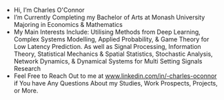 - Hi, I’m Charles O'Connor
- I’m Currently Completing my Bachelor of Arts at Monash University Majoring in Economics & Mathematics
- My Main Interests Include: Utilising Methods from Deep Learning, Complex Systems Modelling, Applied Probability, & Game Theory for Low Latency Prediction. As well as Signal Processing, Information Theory,  Statistical Mechanics & Spatial Statistics, Stochastic Analysis, Network Dynamics, & Dynamical Systems for Multi Setting Signals Research
- Feel Free to Reach Out to me at www.linkedin.com/in/-charles-oconnor if You have Any Questions About my Studies, Work Prospects, Projects, or More.


<!---
CharlesOc645/CharlesOc645 is a ✨ special ✨ repository because its `README.md` (this file) appears on your GitHub profile.
You can click the Preview link to take a look at your changes.
--->
